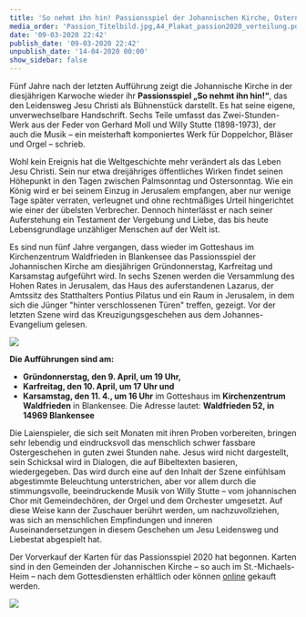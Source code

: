 ```yaml
---
title: 'So nehmt ihn hin! Passionsspiel der Johannischen Kirche, Ostern 2020'
media_order: 'Passion_Titelbild.jpg,A4_Plakat_passion2020_verteilung.pdf,Bildschirmfoto 2020-03-11 um 09.42.18.png'
date: '09-03-2020 22:42'
publish_date: '09-03-2020 22:42'
unpublish_date: '14-04-2020 00:00'
show_sidebar: false
---
```


Fünf Jahre nach der letzten Aufführung zeigt die Johannische Kirche in der diesjährigen Karwoche wieder ihr **Passionsspiel „So nehmt ihn hin!“**, das den Leidensweg Jesu Christi als Bühnenstück darstellt. Es hat seine eigene, unverwechselbare Handschrift. Sechs Teile umfasst das Zwei-Stunden-Werk aus der Feder von Gerhard Moll und Willy Stutte (1898-1973), der auch die Musik – ein meisterhaft komponiertes Werk für Doppelchor, Bläser und Orgel – schrieb. 

Wohl kein Ereignis hat die Weltgeschichte mehr verändert als das Leben Jesu Christi. Sein nur etwa dreijähriges öffentliches Wirken findet seinen Höhepunkt in den Tagen zwischen Palmsonntag und Ostersonntag. Wie ein König wird er bei seinem Einzug in Jerusalem empfangen, aber nur wenige Tage später verraten, verleugnet und ohne rechtmäßiges Urteil hingerichtet wie einer der übelsten Verbrecher. Dennoch hinterlässt er nach seiner Auferstehung ein Testament der Vergebung und Liebe, das bis heute Lebensgrundlage unzähliger Menschen auf der Welt ist. 

Es sind nun fünf Jahre vergangen, dass wieder im Gotteshaus im Kirchenzentrum Waldfrieden in Blankensee das Passionsspiel der Johannischen Kirche am diesjährigen Gründonnerstag, Karfreitag und Karsamstag aufgeführt wird. In sechs Szenen werden die Versammlung des Hohen Rates in Jerusalem, das Haus des auferstandenen Lazarus, der Amtssitz des Statthalters Pontius Pilatus und ein Raum in Jerusalem, in dem sich die Jünger "hinter verschlossenen Türen" treffen, gezeigt. Vor der letzten Szene wird das Kreuzigungsgeschehen aus dem Johannes-Evangelium gelesen.

![](https://smh-gemeinden.de/user/pages/02.news/51.passionsspiel-der-johannischen-kirche-2020/Passion_Titelbild.jpg)

**Die Aufführungen sind am:**
*  **Gründonnerstag, den 9. April, um 19 Uhr,**
*  **Karfreitag, den 10. April, um 17 Uhr und**
*  **Karsamstag, den 11. 4., um 16 Uhr**
im Gotteshaus im **Kirchenzentrum Waldfrieden** in Blankensee.
Die Adresse lautet: **Waldfrieden 52, in 14969 Blankensee**

Die Laienspieler, die sich seit Monaten mit ihren Proben vorbereiten, bringen sehr lebendig und eindrucksvoll das menschlich schwer fassbare Ostergeschehen in guten zwei Stunden nahe. Jesus wird nicht dargestellt, sein Schicksal wird in Dialogen, die auf Bibeltexten basieren, wiedergegeben. Das wird durch eine auf den Inhalt der Szene einfühlsam abgestimmte Beleuchtung unterstrichen, aber vor allem durch die stimmungsvolle, beeindruckende Musik von Willy Stutte – vom johannischen Chor mit Gemeindechören, der Orgel und dem Orchester umgesetzt. Auf diese Weise kann der Zuschauer berührt werden, um nachzuvollziehen, was sich an menschlichen Empfindungen und inneren Auseinandersetzungen in diesem Geschehen um Jesu Leidensweg und Liebestat abgespielt hat.

Der Vorverkauf der Karten für das Passionsspiel 2020 hat begonnen. Karten sind in den Gemeinden der Johannischen Kirche – so auch im St.-Michaels-Heim – nach dem Gottesdiensten erhältlich oder können [online](https://pretix.eu/jk/passion/) gekauft werden.

![](https://smh-gemeinden.de/user/pages/02.news/51.passionsspiel-der-johannischen-kirche-2020/Bildschirmfoto%202020-03-11%20um%2009.42.18.png)

